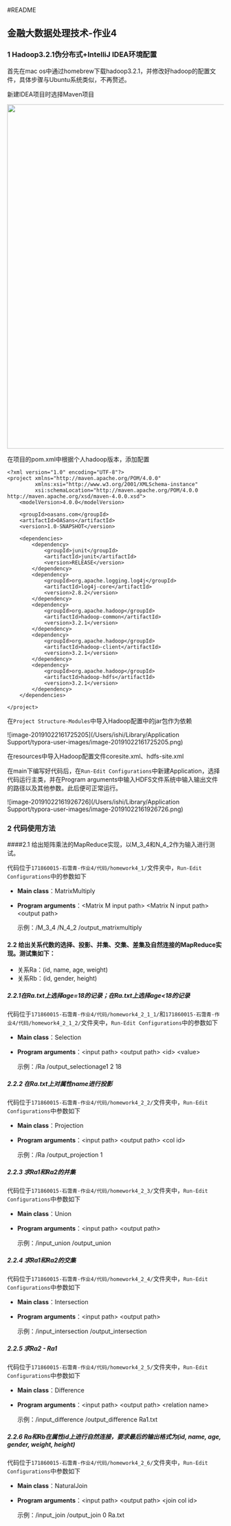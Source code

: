 #README

## 金融大数据处理技术-作业4

### 1 Hadoop3.2.1伪分布式+IntelliJ IDEA环境配置

首先在mac os中通过homebrew下载hadoop3.2.1，并修改好hadoop的配置文件，具体步骤与Ubuntu系统类似，不再赘述。

新建IDEA项目时选择Maven项目

<div align=center><img src="/Users/ishi/Desktop/Screenshot 2019-10-22 at 16.11.05.png" width="800"/></div>

在项目的pom.xml中根据个人hadoop版本，添加配置

```
<?xml version="1.0" encoding="UTF-8"?>
<project xmlns="http://maven.apache.org/POM/4.0.0"
         xmlns:xsi="http://www.w3.org/2001/XMLSchema-instance"
         xsi:schemaLocation="http://maven.apache.org/POM/4.0.0 http://maven.apache.org/xsd/maven-4.0.0.xsd">
    <modelVersion>4.0.0</modelVersion>

    <groupId>oasans.com</groupId>
    <artifactId>OASans</artifactId>
    <version>1.0-SNAPSHOT</version>

    <dependencies>
        <dependency>
            <groupId>junit</groupId>
            <artifactId>junit</artifactId>
            <version>RELEASE</version>
        </dependency>
        <dependency>
            <groupId>org.apache.logging.log4j</groupId>
            <artifactId>log4j-core</artifactId>
            <version>2.8.2</version>
        </dependency>
        <dependency>
            <groupId>org.apache.hadoop</groupId>
            <artifactId>hadoop-common</artifactId>
            <version>3.2.1</version>
        </dependency>
        <dependency>
            <groupId>org.apache.hadoop</groupId>
            <artifactId>hadoop-client</artifactId>
            <version>3.2.1</version>
        </dependency>
        <dependency>
            <groupId>org.apache.hadoop</groupId>
            <artifactId>hadoop-hdfs</artifactId>
            <version>3.2.1</version>
        </dependency>
    </dependencies>

</project>
```

在`Project Structure-Modules`中导入Hadoop配置中的jar包作为依赖

![image-20191022161725205](/Users/ishi/Library/Application Support/typora-user-images/image-20191022161725205.png)

在resources中导入Hadoop配置文件coresite.xml、hdfs-site.xml

在main下编写好代码后，在`Run-Edit Configurations`中新建Application，选择代码运行主类，并在Program arguments中输入HDFS文件系统中输入输出文件的路径以及其他参数。此后便可正常运行。

![image-20191022161926726](/Users/ishi/Library/Application Support/typora-user-images/image-20191022161926726.png)



### 2 代码使用方法

####2.1 给出矩阵乘法的MapReduce实现，以M_3_4和N_4_2作为输入进行测试。

代码位于`171860015-石霭青-作业4/代码/homework4_1/`文件夹中，`Run-Edit Configurations`中的参数如下

* **Main class**：MatrixMultiply

* **Program arguments**：\<Matrix M input path> \<Matrix N input path> \<output path>

  示例：/M_3_4 /N_4_2 /output_matrixmultiply

#### 2.2 给出关系代数的选择、投影、并集、交集、差集及自然连接的MapReduce实现。测试集如下：

- 关系Ra：(id, name, age, weight)
- 关系Rb：(id, gender, height)

##### 2.2.1在Ra.txt上选择age=18的记录；在Ra.txt上选择age<18的记录

代码位于`171860015-石霭青-作业4/代码/homework4_2_1_1/`和`171860015-石霭青-作业4/代码/homework4_2_1_2/`文件夹中，`Run-Edit Configurations`中的参数如下

- **Main class**：Selection

- **Program arguments**：<input path\> <output path\> <id\> <value\>

  示例：/Ra /output_selectionage1 2 18

##### 2.2.2 在Ra.txt上对属性name进行投影

代码位于`171860015-石霭青-作业4/代码/homework4_2_2/`文件夹中，`Run-Edit Configurations`中参数如下

- **Main class**：Projection

- **Program arguments**：<input path\> <output path\> <col id\>

  示例：/Ra /output_projection 1

##### 2.2.3 求Ra1和Ra2的并集

代码位于`171860015-石霭青-作业4/代码/homework4_2_3/`文件夹中，`Run-Edit Configurations`中参数如下

- **Main class**：Union

- **Program arguments**：<input path\> <output path\>

  示例：/input_union /output_union

##### 2.2.4 求Ra1和Ra2的交集

代码位于`171860015-石霭青-作业4/代码/homework4_2_4/`文件夹中，`Run-Edit Configurations`中参数如下

- **Main class**：Intersection

- **Program arguments**：<input path\> <output path\>

  示例：/input_intersection /output_intersection

##### 2.2.5 求Ra2 - Ra1

代码位于`171860015-石霭青-作业4/代码/homework4_2_5/`文件夹中，`Run-Edit Configurations`中参数如下

- **Main class**：Difference

- **Program arguments**：<input path\> <output path\> <relation name\>

  示例：/input_difference /output_difference Ra1.txt

##### 2.2.6 Ra和Rb在属性id上进行自然连接，要求最后的输出格式为(id, name, age, gender, weight, height)

代码位于`171860015-石霭青-作业4/代码/homework4_2_6/`文件夹中，`Run-Edit Configurations`中参数如下

- **Main class**：NaturalJoin

- **Program arguments**：<input path\> <output path\> <join col id\> <relation name>

  示例：/input_join /output_join 0 Ra.txt